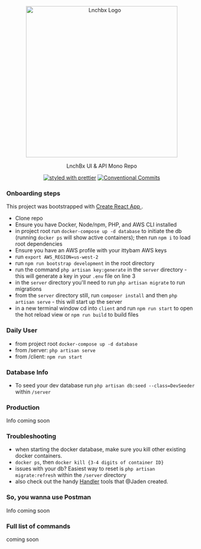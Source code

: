 <p align="center">
  <a href="https://github.com/actovos-consulting-group/LnchBx/"><img src="./client/assets/lnchbx-logo.png" width="400" alt="Lnchbx Logo"></a>
</p>

<p align="center">
   LnchBx UI & API Mono Repo
</p>

<p align="center">
  <a href="#badge"><img src="https://img.shields.io/badge/styled_with-prettier-ff69b4.svg" alt="styled with prettier"></a>
  <a href="#badge"><img src="https://img.shields.io/badge/Conventional%20Commits-1.0.0-yellow.svg" alt="Conventional Commits"></a>
</p>

### Onboarding steps

This project was bootstrapped with <a href="https://github.com/facebook/create-react-app" alt="Create React App">Create React App </a>.

- Clone repo
- Ensure you have Docker, Node/npm, PHP, and AWS CLI installed
- in project root run `docker-compose up -d database` to initiate the db (running `docker ps` will show active containers); then run `npm i` to load root dependencies
- Ensure you have an AWS profile with your ittybam AWS keys
- run `export AWS_REGION=us-west-2`
- run `npm run bootstrap development` in the root directory
- run the command `php artisan key:generate` in the `server` directory - this will generate a key in your `.env` file on line 3
- in the `server` directory you'll need to run `php artisan migrate` to run migrations
- from the `server` directory still, run `composer install` and then `php artisan serve` - this will start up the server
- in a new terminal window cd into `client` and run `npm run start` to open the hot reload view or `npm run build` to build files

### Daily User

- from project root `docker-compose up -d database`
- from /server: `php artisan serve`
- from /client: `npm run start`

### Database Info

- To seed your dev database run `php artisan db:seed --class=DevSeeder` within `/server`

### Production

Info coming soon

### Troubleshooting

- when starting the docker database, make sure you kill other existing docker containers.
- `docker ps`, then `docker kill {3-4 digits of container ID}`
- issues with your db? Easiest way to reset is `php artisan migrate:refresh` within the `/server` directory
- also check out the handy <a href="https://github.com/jlemm45/handler">Handler</a> tools that @Jaden created.

### So, you wanna use Postman

Info coming soon

### Full list of commands

coming soon

